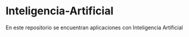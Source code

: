 # Inteligencia-Artificial
En este repositorio se encuentran aplicaciones con Inteligencia Artificial
